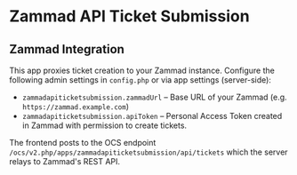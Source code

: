 # Zammad API Ticket Submission

## Zammad Integration

This app proxies ticket creation to your Zammad instance.
Configure the following admin settings in `config.php` or via app settings (server-side):
- `zammadapiticketsubmission.zammadUrl` – Base URL of your Zammad (e.g. `https://zammad.example.com`)
- `zammadapiticketsubmission.apiToken` – Personal Access Token created in Zammad with permission to create tickets.

The frontend posts to the OCS endpoint `/ocs/v2.php/apps/zammadapiticketsubmission/api/tickets` which the server relays to Zammad's REST API.
